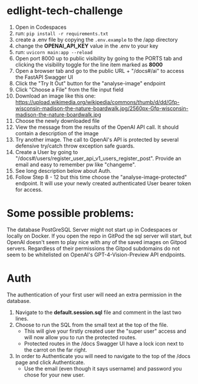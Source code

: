 # edlight-tech-challenge

1. Open in Codespaces
2. run: `pip install -r requirements.txt`
3. create a .env file by copying the `.env.example` to the /app directory
4. change the **OPENAI_API_KEY** value in the .env to your key
5. run: `uvicorn main:app --reload`
6. Open port 8000 up to public visibility by going to the PORTS tab and clicking the visibility toggle for the line item marked as **8000**
7. Open a browser tab and go to the public URL + "/docs#/ai" to access the FastAPI Swagger UI
8. Click the "Try It Out" button for the "analyse-image" endpoint
9. Click "Choose a File" from the file input field
10. Download an image like this one: https://upload.wikimedia.org/wikipedia/commons/thumb/d/dd/Gfp-wisconsin-madison-the-nature-boardwalk.jpg/2560px-Gfp-wisconsin-madison-the-nature-boardwalk.jpg
11. Choose the newly downloaded file
12. View the message from the results of the OpenAI API call. It should contain a description of the image
13. Try another image. The call to OpenAI's API is protected by several defensive try/catch throw exception safe guards.
14. Create a User by going to "/docs#/users/register_user_api_v1_users_register_post". Provide an email and easy to remember pw like "changeme".
15. See long description below about Auth.
16. Follow Step 8 - 12 but this time choose the "analyse-image-protected" endpoint. It will use your newly created authenticated User bearer token for access.


# Some possible problems:
The database PostGreSQL Server might not start up in Codespaces or locally on Docker. If you open the repo in GitPod the sql server will start, but OpenAI doesn't seem to play nice with any of the saved images on Gitpod servers. Regardless of their permissions the Gitpod subdomains do not seem to be whitelisted on OpenAI's GPT-4-Vision-Preview API endpoints.

# Auth
The authentication of your first user will need an extra permission in the database. 
1. Navigate to the **default.session.sql** file and comment in the last two lines.
2. Choose to run the SQL from the small text at the top of the file. 
    - This will give your firstly created user the "super user" access and will now allow you to run the protected routes. 
    - Protected routes in the /docs Swagger UI have a lock icon next to the carrot on the far right. 
3. In order to Authenticate you will need to navigate to the top of the /docs page and click Authenticate. 
    - Use the email (even though it says username) and password you chose for your new user.